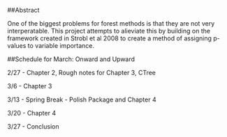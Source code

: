 
##Abstract

  One of the biggest problems for forest methods is that they are not very interperatable. This project attempts to alieviate this by building on the framework created in Strobl et al 2008 to create a method of assigning p-values to variable importance.     
   
##Schedule for March: Onward and Upward

2/27 - Chapter 2, Rough notes for Chapter 3, CTree 

3/6 - Chapter 3

3/13 - Spring Break - Polish Package and Chapter 4 

3/20 - Chapter 4

3/27 - Conclusion